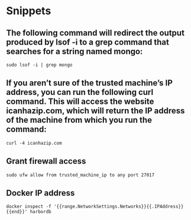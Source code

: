 # Snippets

## The following command will redirect the output produced by lsof -i to a grep command that searches for a string named mongo:

`sudo lsof -i | grep mongo`

## If you aren’t sure of the trusted machine’s IP address, you can run the following curl command. This will access the website icanhazip.com, which will return the IP address of the machine from which you run the command:

`curl -4 icanhazip.com`

## Grant firewall access

`sudo ufw allow from trusted_machine_ip to any port 27017`

## Docker IP address

`docker inspect -f '{{range.NetworkSettings.Networks}}{{.IPAddress}}{{end}}' harbordb`

